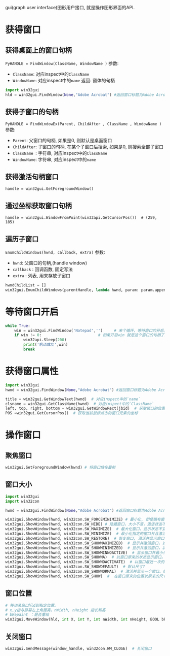 
gui(graph user interface)图形用户接口, 就是操作图形界面的API.

# 获得窗口

## 获得桌面上的窗口句柄

`PyHANDLE = FindWindow(ClassName, WindowName )`
参数:
- `ClassName`: 对应inspect中的`ClassName`
- `WindowName`: 对应inspect中的`name`
返回:
窗体的句柄

```python
import win32gui
hld = win32gui.FindWindow(None,"Adobe Acrobat") #返回窗口标题为Adobe Acrobat的句柄
```

## 获得子窗口的句柄
`PyHANDLE = FindWindowEx(Parent, ChildAfter , ClassName , WindowName )`
参数:
- `Parent`: 父窗口的句柄, 如果是0, 则默认是桌面窗口
- `ChildAfter`: 子窗口的句柄, 在某个子窗口后搜索, 如果是0, 则搜索全部子窗口
- `ClassName `: 字符串, 对应inspect中的`ClassName`
- `WindowName`: 字符串, 对应inspect中的`name`

## 获得激活句柄窗口
`handle = win32gui.GetForegroundWindow()`

## 通过坐标获取窗口句柄
`handle = win32gui.WindowFromPoint(win32api.GetCursorPos())  # (259, 185)`

## 遍历子窗口
`EnumChildWindows(hwnd, callback, extra)`
参数:
- `hwnd`: 父窗口的句柄,(handle window)
- `callback` : 回调函数, 固定写法
- `extra` : 列表, 用来存放子窗口

```python
hwndChildList = []
win32gui.EnumChildWindows(parentHandle, lambda hwnd, param: param.append(hwnd),  hwndChildList)
```

# 等待窗口开启
```python
while True:
    win = win32gui.FindWindow('Notepad','')     # 来个循环，等待窗口的开启。
    if win != 0:                         # 如果开启win 就是这个窗口的句柄了。
        win32api.Sleep(200)
        print('启动成功',win)
        break
```

# 获得窗口属性
```python
import win32gui
hwnd = win32gui.FindWindow(None,"Adobe Acrobat") #返回窗口标题为Adobe Acrobat的句柄

title = win32gui.GetWindowText(hwnd)  # 对应inspect中的`name`
clsname = win32gui.GetClassName(hwnd)  # 对应inspect中的`ClassName`
left, top, right, bottom = win32gui.GetWindowRect(jbid)  # 获取窗口的位置
POS =win32gui.GetCursorPos()  # 获取当前鼠标点击的窗口元素的坐标
```

# 操作窗口

## 聚焦窗口

```python
win32gui.SetForegroundWindow(hwnd) # 将窗口放在最前
```
## 窗口大小

```python
import win32gui
import win32con

hwnd = win32gui.FindWindow(None,"Adobe Acrobat") #返回窗口标题为Adobe Acrobat的句柄

win32gui.ShowWindow(hwnd, win32con.SW_FORCEMINIMIZE) # 最小化, 即使拥有窗口的线程被挂起也会最小化。
win32gui.ShowWindow(hwnd, win32con.SW_HIDE) # 隐藏窗口，大小不变，激活状态不变
win32gui.ShowWindow(hwnd, win32con.SW_MAXIMIZE)  # 最大化窗口，显示状态不变，激活状态不变
win32gui.ShowWindow(hwnd, win32con.SW_MINIMIZE)  # 最小化指定的窗口并且激活在Z序中的下一个顶层窗口
win32gui.ShowWindow(hwnd, win32con.SW_RESTORE)  # 恢复窗口, 激活并显示窗口
win32gui.ShowWindow(hwnd, win32con.SW_SHOWMAXIMIZED)  # 显示并激活窗口，以最大化显示
win32gui.ShowWindow(hwnd, win32con.SW_SHOWMINIMIZED)  # 显示并激活窗口，以最小化显示
win32gui.ShowWindow(hwnd, win32con.SW_SHOWMINNOACTIVE)  # 显示窗口并最小化，激活窗口仍然维持激活状态
win32gui.ShowWindow(hwnd, win32con.SW_SHOWNA)  # 以窗口原来的状态显示窗口。激活窗口仍然维持激活状态
win32gui.ShowWindow(hwnd, win32con.SW_SHOWNOACTIVATE)  # 以窗口最近一次的大小和状态显示窗口。激活窗口仍然维持激活状态
win32gui.ShowWindow(hwnd, win32con.SW_SHOWDEFAULT)  # 默认尺寸?
win32gui.ShowWindow(hwnd, win32con.SW_SHOWNORMAL)  # 激活并显示一个窗口。如果窗口被最小化或最大化，系统将其恢复到原来的尺寸和大小。
win32gui.ShowWindow(hwnd, win32con.SW_SHOW)  # 	在窗口原来的位置以原来的尺寸激活和显示窗口
```
## 窗口位置
```python
# 移动某窗口hld到指定位置。
# x,y指与屏幕左上角距离，nWidth, nHeight 指长和高
# bRepaint ：是否重绘
win32gui.MoveWindow(hld, int X, int Y, int nWidth, int nHeight, BOOL bRepaint )
```

## 关闭窗口

```python
win32gui.SendMessage(window_handle, win32con.WM_CLOSE)  # 关闭窗口
```
